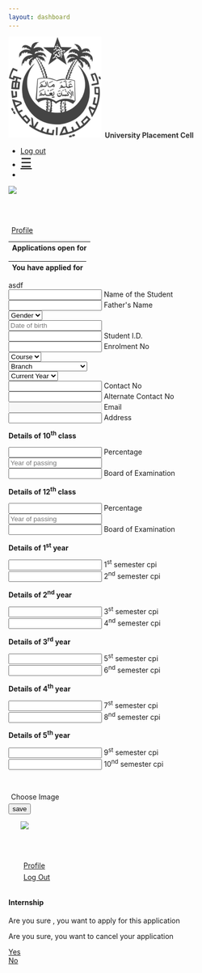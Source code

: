 ```yaml
---
layout: dashboard
---
```

   <nav>
      <div class="nav-wrapper white">
         <a onclick="window.location=window.location.origin+window.location.pathname" class="cursor_pointer brand-logo">
         <b class="center-hv">
         <img src="/assets/images/jamia-logo.png" alt="" class="logo-img">
         <span class="upc_greeting" style="color:#333333;">
         &nbsp;University Placement Cell
         </span>
         </b>
         </a> 	
         <ul id="nav-mobile" class="right">
            <li class="hide1"><a href="#" onclick="sudoKill()">Log out</a></li>
            <li class="show1"><a href="#" onclick="side_nav_toggal()" style="font-size:25px;" data-target="slide-out" class="sidenav-trigger">☰</a></li>
            <li style="width:50px" class="hide1"></li>
         </ul>
      </div>
   </nav>
   <div id="body" class="row card white" style="margin-top:0;min-height:100%;">
      <div class="col s12 m3 l3 center hide-on-small-only hide1 card1" style="height:100%;" id="side-nav">
         <div id="side_user_setting_1">
            <a class="waves-effect waves-grey black-text" href="#!home" style="width:100%;height:55px">
               <div id="user_dp" class="row">
                  <div class="col s4 "><img class="circle" id="dp_desktop" src="https://app-1494486514.000webhostapp.com/EmphasisO-SIF-Fronten/images/dp.jpg"></div>
                  <div class="col s7 left-align">
                     <p style="margin-top:6px"><span id="student_name"></span> <br><span style="font-size:11px"></span></p>
                  </div>
               </div>
            </a>
            <!-- -->
         </div>
         <br>
         <!-- <a class="waves-effect waves-grey black-text"  style="width:100%;height:40px">
            <div id="user_dp" class="row">
               <div class="col s12 left-align">
                  <p onclick="active_profile(1)"  style="margin:6px;text-decoration:under">Setting</p>
               </div>
            </div>
        </a> -->
            <div id="hidden_profile_settings_1" style="padding-left:30px;display:none;height:0px">
               <a class="waves-effect waves-grey black-text" href="#!profile_update" style="width:100%;height:40px">
                  <div id="user_dp" class="row">
                     <div class="col s12 left-align">
                        <p style="margin:6px;text-decoration:under">Profile</p>
                     </div>
                  </div>
               </a>
               <!-- <a class="waves-effect waves-grey black-text" href="#" style="width:100%;height:40px">
                  <div id="user_dp" class="row">
                     <div class="col s12 left-align">
                        <p style="margin:6px;text-decoration:under">Update E-mail</p>
                     </div>
                  </div>
               </a>
               <a class="waves-effect waves-grey black-text" href="#" style="width:100%;height:40px">
                  <div id="user_dp" class="row">
                     <div class="col s12 left-align">
                        <p style="margin:6px;text-decoration:under">Change Password</p>
                     </div>
                  </div>
               </a> -->
            </div>
                <a class="waves-effect waves-grey black-text" href="#!profile_update" style="width:100%;height:40px">
                    <div id="user_dp" class="row">
                        <div class="col s12 left-align">
                            <p style="margin:6px;text-decoration:under">Profile</p>
                        </div>
                    </div>
                </a> 
      </div>
      <div class="col s12 m12 l8" id="main">
        <div id="home" class="page">
            <div class="row">
                <div class="col s12 l6">
                    <table>
                        <thead>
                        <tr>
                            <th>Applications open for</th>
                        </tr>
                        </thead>
                        <tbody id="open_application_col">
                        </tbody>
                    </table>
                </div>
                <div class="col s12 l6">
                    <table>
                        <thead>
                        <tr>
                            <th>You have applied for</th>
                        </tr>
                        </thead>
                        <tbody id="applied_application_col">
                        </tbody>
                    </table>
                </div>
        </div>
      </div>
      <div id="as" class="page">asdf</div>
      <div id="as" class="page">
      </div>
        <div class="page" id="profile_update">
        <form id="upc_form" action="#" method="post">
                <div class="row">
                    <div class="input-field col s12 l6">
                        <input id="name" name="name" type="text" class="validate">
                        <label for="name">Name of the Student</label>
                    </div>
                    <div class="input-field col s12 l5">
                        <input id="fathers_name" name="fathers_name" type="text" class="validate">
                        <label for="fathers_name">Father's Name</label>
                    </div>
                    <div class="input-field col s12 l2">
                        <select name="gender">
                            <option value="" disabled selected>Gender</option>
                            <option value="1">Male</option>
                            <option value="2">Female</option>
                            <option value="3">Other</option>
                        </select>
                    </div>
                    <div class="input-field col s12 l2">
                        <input type="text" class="datepicker" name="date_of_birth" placeholder="Date of birth">
                    </div>
                    <div class="input-field col s12 l2">
                        <input id="student_id" name="student_id" type="text" class="validate">
                        <label for="student_id">Student I.D.</label>
                    </div>
                    <div class="input-field col s12 l3">
                        <input id="enrolment_no" type="text" name="enrolment_no" class="validate">
                        <label for="enrolment_no">Enrolment No</label>
                    </div>
                    <div class="input-field col s12 l2">
                        <select name="course">
                            <option value="" disabled selected>Course</option>
                            <option value="1">B.Tech</option>
                            <option value="2">B.E.</option>
                            <option value="-1">Other</option>
                        </select>
                    </div>
                    <div class="input-field col s12 l2">
                        <select name="branch">
                            <option value="" disabled selected>Branch</option>
                            <option value="1">Computer Engineering</option>
                            <option value="2">Electronics</option>
                            <option value="3">Electrical</option>
                            <option value="4">Civil</option>
                            <option value="5">Mechanical</option>
                            <option value="-1">Other</option>
                        </select>
                    </div>
                    <div class="input-field col s12 l2">
                        <select name="current_year" id="current_year" onchange="select_year(this.value)">
                            <option value="" disabled selected>Current Year</option>
                            <option value="1">1st Year</option>
                            <option value="2">2nd Year</option>
                            <option value="3">3rd Year</option>
                            <option value="4">4th Year</option>
                            <option value="5">5th Year</option>
                        </select>
                    </div>
                    <div class="input-field col s12 l2">
                        <input id="contact_no" type="text" name="contact_no" class="validate">
                        <label for="contact_no">Contact No</label>
                    </div>
                    <div class="input-field col s12 l2">
                        <input id="alternative_contact_no" type="text" name="alternative_contact_no" class="validate">
                        <label for="alternative_contact_no">Alternate Contact No</label>
                    </div>
                    <div class="input-field col s12 l3">
                        <input id="email" type="text" name="email" class="validate" disabled>
                        <label for="email">Email</label>
                    </div>
                    <div class="input-field col s12 l12">
                        <input id="address" type="text" name="address" class="validate">
                        <label for="address">Address</label>
                    </div>
                    <div class="col s12"><p><b>Details of 10<sup>th</sup> class</b></p></div>
                    <div class="input-field col s12 l2">
                        <input id="percentage_10th" type="text" name="percentage_10th" class="validate">
                        <label for="percentage_10th">Percentage</label>
                    </div>
                    <div class="input-field col s12 l2">
                        <input type="text" name="year_10th" placeholder="Year of passing">
                    </div>
                    <div class="input-field col s12 l8">
                        <input id="board_10th" type="text" name="board_10th" class="validate">
                        <label for="board_10th">Board of Examination</label>
                    </div>
                    <div class="col s12"><p><b>Details of 12<sup>th</sup> class</b></p></div>
                    <div class="input-field col s12 l2">
                        <input id="percentage_12th" type="text" name="percentage_12th" class="validate">
                        <label for="percentage_12th">Percentage</label>
                    </div>
                    <div class="input-field col s12 l2">
                        <input type="text" name="year_12th" placeholder="Year of passing">
                    </div>
                    <div class="input-field col s12 l8">
                        <input id="board_12th" type="text" name="board_12th" class="validate">
                        <label for="board_12th">Board of Examination</label>
                    </div>
                    <div class="col l6 s12 student_cpi" id="1_sem_cpi">
                        <div class="col s12"><p><b>Details of 1<sup>st</sup> year</b></p></div>
                        <div class="input-field col s12 l6">
                            <input id="sem_1_cpi" type="text" name="sem_1_cpi" class="validate">
                            <label for="sem_1_cpi">1<sup>st</sup> semester cpi</label>
                        </div>
                        <div class="input-field col s12 l6">
                            <input id="sem_2_cpi" type="text" name="sem_2_cpi" class="validate">
                            <label for="sem_2cpi">2<sup>nd</sup> semester cpi</label>
                        </div>    
                    </div>
                    <div class="col l6 s12 student_cpi" id="2_sem_cpi">    
                        <div class="col s12"><p><b>Details of 2<sup>nd</sup> year</b></p></div>
                        <div class="input-field col s12 l6">
                            <input id="sem_3_cpi" type="text" name="sem_3_cpi" class="validate">
                            <label for="sem_3_cpi">3<sup>st</sup> semester cpi</label>
                        </div>
                        <div class="input-field col s12 l6">
                            <input id="sem_4_cpi" type="text" name="sem_4_cpi" class="validate">
                            <label for="sem_4_cpi">4<sup>nd</sup> semester cpi</label>
                        </div>    
                    </div>
                    <div class="col l6 s12 student_cpi" id="3_sem_cpi">
                        <div class="col s12"><p><b>Details of 3<sup>rd</sup> year</b></p></div>
                        <div class="input-field col s12 l6">
                            <input id="sem_5_cpi" type="text" name="sem_5_cpi" class="validate">
                            <label for="sem_5_cpi">5<sup>st</sup> semester cpi</label>
                        </div>
                        <div class="input-field col s12 l6">
                            <input id="sem_6_cpi" type="text" name="sem_6_cpi" class="validate">
                            <label for="sem_6_cpi">6<sup>nd</sup> semester cpi</label>
                        </div>  
                    </div>
                    <div class="col l6 s12 student_cpi" id="4_sem_cpi">
                        <div class="col s12"><p><b>Details of 4<sup>th</sup> year</b></p></div>
                        <div class="input-field col s12 l6">
                            <input id="sem_7_cpi" type="text" name="sem_7_cpi" class="validate">
                            <label for="sem_7_cpi">7<sup>st</sup> semester cpi</label>
                        </div>
                        <div class="input-field col s12 l6">
                            <input id="sem_8_cpi" type="text" name="sem_8_cpi" class="validate">
                            <label for="sem_8_cpi">8<sup>nd</sup> semester cpi</label>
                        </div>
                    </div>
                    <div class="col l6 s12 student_cpi" id="5_sem_cpi">
                        <div class="col s12"><p><b>Details of 5<sup>th</sup> year</b></p></div>
                        <div class="input-field col s12 l6">
                            <input id="sem_9_cpi" type="text" name="sem_9_cpi" class="validate">
                            <label for="sem_9_cpi">9<sup>st</sup> semester cpi</label>
                        </div>
                        <div class="input-field col s12 l6">
                            <input id="sem_10_cpi" type="text" name="sem_10_cpi" class="validate">
                            <label for="sem_10_cpi">10<sup>nd</sup> semester cpi</label>
                        </div>
                    </div>
                    <!-- <div id="imgup-modal1" class="modal">
                        <div class="center modal-content">
                        <h4 >Upload Photo</h4>
                        <input type="file" id="img_file" style="display:none" onchange="upload_image()">
                        <p class="center-all"><label for="img_file" class="waves-effect waves-light btn blue" >Image</label></p>
                        <p class="center-all"><img src="" style="height:250px;max-width: 200px" name="preview_img" id="preview_img"></p>
                        </div>
                        <div class="modal-footer">
                        <input type="submit" class="btn-flat blue white-text" value="Upload">
                        <a href="#!" class="modal-close waves-effect waves-green btn-flat blue white-text left">Back</a>
                        </div>
                    </div> -->
                </div>
                <div style="max-width: 200px">
                    <p class="center-all" ><img src="" style="height:250px;max-width: 200px" name="preview_img" id="preview_img" /></p>
                    <p class="center-all left" style="margin:5px"><label for="img_file" class="waves-effect waves-light btn blue" style="width:200px">Choose Image</label></p>
                </div>
                <input type="file" id="img_file" style="display:none" onchange="upload_image()" />
                <input type="submit" class="btn-flat blue white-text right" value="save" />
            </form>
        </div>
      </div>
   </div>
   <ul id="slide-out" class="sidenav">
      <div id="side_user_setting_2" class="grey lighten-3">
         <a href="#!home" class="sidenav-close waves-effect waves-grey black-text" style="width:100%;height:55px">
            <div id="user_dp" class="row">
               <div class="col s4 "><img class="circle" id="dp_mobile" src="https://app-1494486514.000webhostapp.com/EmphasisO-SIF-Fronten/images/dp.jpg"></div>
               <div class="col s7 left-align">
                  <p style="margin-top:6px"><span id="student_name_mobile"></span> <br /><span style="font-size:11px"></span></p>
               </div>
            </div>
         </a>
      </div>
      <br>
      <a class="waves-effect waves-grey black-text sidenav-close" href="#!profile_update" style="width:100%;height:40px">
         <div class="row">
            <div class="col s12 left-align">
               <p style="margin:6px;text-decoration:under">Profile</p>
            </div>
         </div>
      </a>
      <a class="waves-effect waves-grey black-text sidenav-close" href="#" style="width:100%;height:40px">
         <div class="row">
            <div class="col s12 left-align">
               <p style="margin:6px;text-decoration:under">Log Out</p>
            </div>
         </div>
      </a>
   </ul>
   <div id="loading_scren" style="position: fixed;z-index:999999;width:100%;height:100%;text-align:center;background-color:red!important;display:none">
        <div style="position: fixed; top: 50%; left:50%; transform: translate(-50%, -50%);width:100%;height:100%" class="grey lighten-4"><div class="loader" style="position: fixed; top: 50%; left:50%; transform: translate(-50%, -50%);"></div></div>
    </div>
<div id="modal1" class="modal" style="overflow:hidden">
    <div class="modal-content">
        <h4 id="modal_header">Internship </h4>
        <p id="text_when_apply" class="hide1">Are you sure , you want to apply for this application</p>
        <p id="text_when_cancel" class="hide1">Are you sure, you want to cancel your application</p>
    </div>
    <div class="modal-footer">
    <div class="row">
    <div class="col s6"><a href="#!" onclick="modify_application(this)" class="btn blue" data="" id="modify_application_trigger">Yes</a></div>
    <div class="col s1"><a href="#!" class="btn blue modal-close" >No</a></div>
    </div>
    </div>
    </div>